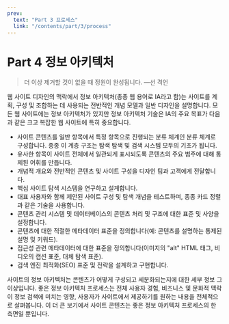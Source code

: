 ```yaml
---
prev:
  text: "Part 3 프로세스"
  link: "/contents/part/3/process"
---
```


# Part 4 정보 아키텍처

> 더 이상 제거할 것이 없을 때 정원이 완성됩니다. —선 격언

웹 사이트 디자인의 맥락에서 정보 아키텍처(종종 웹 용어로 IA라고 함)는 사이트를 계획, 구성 및 조합하는 데 사용되는 전반적인 개념 모델과 일반 디자인을 설명합니다. 모든 웹 사이트에는 정보 아키텍처가 있지만 정보 아키텍처 기술은 IA의 주요 목표가 다음과 같은 크고 복잡한 웹 사이트에 특히 중요합니다.

- 사이트 콘텐츠를 일반 항목에서 특정 항목으로 진행되는 분류 체계인 분류 체계로 구성합니다. 종종 이 계층 구조는 탐색 탐색 및 검색 시스템 모두의 기초가 됩니다.
- 유사한 항목이 사이트 전체에서 일관되게 표시되도록 콘텐츠의 주요 범주에 대해 통제된 어휘를 만듭니다.
- 개념적 개요와 전반적인 콘텐츠 및 사이트 구성을 디자인 팀과 고객에게 전달합니다.
- 핵심 사이트 탐색 시스템을 연구하고 설계합니다.
- 대표 사용자와 함께 제안된 사이트 구성 및 탐색 개념을 테스트하며, 종종 카드 정렬과 같은 기술을 사용합니다.
- 콘텐츠 관리 시스템 및 데이터베이스의 콘텐츠 처리 및 구조에 대한 표준 및 사양을 설정합니다.
- 콘텐츠에 대한 적절한 메타데이터 표준을 정의합니다(예: 콘텐츠를 설명하는 통제된 설명 및 키워드).
- 접근성 관련 메타데이터에 대한 표준을 정의합니다(이미지의 "alt" HTML 태그, 비디오의 캡션 표준, 대체 탐색 표준).
- 검색 엔진 최적화(SEO) 표준 및 전략을 설계하고 구현합니다.

사이트의 정보 아키텍처는 콘텐츠가 어떻게 구성되고 세분화되는지에 대한 세부 정보 그 이상입니다. 좋은 정보 아키텍처 프로세스는 전체 사용자 경험, 비즈니스 및 문화적 맥락이 정보 검색에 미치는 영향, 사용자가 사이트에서 제공하기를 원하는 내용을 전체적으로 살펴봅니다. 이 더 큰 보기에서 사이트 콘텐츠는 좋은 정보 아키텍처 프로세스의 한 측면일 뿐입니다.
